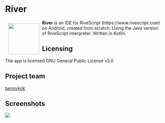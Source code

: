 # River

<img src="/app/src/main/ic_launcher-web.png" align="left" width="100" hspace="10" vspace="10">
<b>River</b> is an IDE for RiveScript (https://www.rivescript.com) on Android, created from scratch. Using the Java version of RiveScript interpreter. Written in Kotlin.

<br>

## Licensing
The app is licensed GNU General Public License v3.0

## Project team
[bennykok](https://github.com/BennyKok)

## Screenshots
<img src="/artworks/overview_image.png" align="left">
